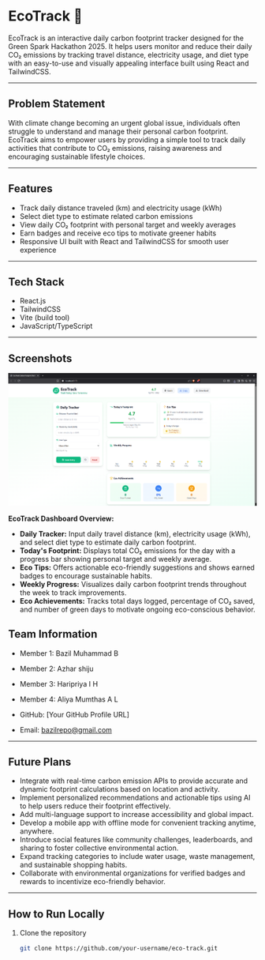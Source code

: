 # EcoTrack 🌱

EcoTrack is an interactive daily carbon footprint tracker designed for the Green Spark Hackathon 2025. It helps users monitor and reduce their daily CO₂ emissions by tracking travel distance, electricity usage, and diet type with an easy-to-use and visually appealing interface built using React and TailwindCSS.

---

## Problem Statement

With climate change becoming an urgent global issue, individuals often struggle to understand and manage their personal carbon footprint. EcoTrack aims to empower users by providing a simple tool to track daily activities that contribute to CO₂ emissions, raising awareness and encouraging sustainable lifestyle choices.

---

## Features

- Track daily distance traveled (km) and electricity usage (kWh)
- Select diet type to estimate related carbon emissions
- View daily CO₂ footprint with personal target and weekly averages
- Earn badges and receive eco tips to motivate greener habits
- Responsive UI built with React and TailwindCSS for smooth user experience

---

## Tech Stack

- React.js  
- TailwindCSS  
- Vite (build tool)  
- JavaScript/TypeScript

---

## Screenshots

![Screenshot of EcoTrack Dashboard](./assets/screenshot.png)

**EcoTrack Dashboard Overview:**  
- **Daily Tracker:** Input daily travel distance (km), electricity usage (kWh), and select diet type to estimate daily carbon footprint.  
- **Today's Footprint:** Displays total CO₂ emissions for the day with a progress bar showing personal target and weekly average.  
- **Eco Tips:** Offers actionable eco-friendly suggestions and shows earned badges to encourage sustainable habits.  
- **Weekly Progress:** Visualizes daily carbon footprint trends throughout the week to track improvements.  
- **Eco Achievements:** Tracks total days logged, percentage of CO₂ saved, and number of green days to motivate ongoing eco-conscious behavior.


## Team Information

- Member 1: Bazil Muhammad B
- Member 2: Azhar shiju
- Member 3: Haripriya I H
- Member 4: Aliya Mumthas A L


- GitHub: [Your GitHub Profile URL]  
- Email: bazilrepo@gmail.com

---

## Future Plans

- Integrate with real-time carbon emission APIs to provide accurate and dynamic footprint calculations based on location and activity.
- Implement personalized recommendations and actionable tips using AI to help users reduce their footprint effectively.
- Add multi-language support to increase accessibility and global impact.
- Develop a mobile app with offline mode for convenient tracking anytime, anywhere.
- Introduce social features like community challenges, leaderboards, and sharing to foster collective environmental action.
- Expand tracking categories to include water usage, waste management, and sustainable shopping habits.
- Collaborate with environmental organizations for verified badges and rewards to incentivize eco-friendly behavior.

---

## How to Run Locally

1. Clone the repository  
   ```bash
   git clone https://github.com/your-username/eco-track.git 
